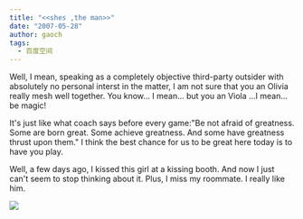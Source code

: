 ```yaml
---
title: "<<shes ,the man>>"
date: "2007-05-28"
author: gaoch
tags:
  - 百度空间
---
```


Well, I mean, speaking as a completely objective third-party outsider
with absolutely no personal interst in the matter, I am not sure that
you an Olivia really mesh well together. You know... I mean... but you
an Viola ...I mean... be magic!

It's just like what coach says before every game:"Be not afraid of
greatness. Some are born great. Some achieve greatness. And some have
greatness thrust upon them." I think the best chance for us to be great
here today is to have you play.

Well, a few days ago, I kissed this girl at a kissing booth. And now I
just can't seem to stop thinking about it. Plus, I miss my roommate. I
really like him.

[<img src="http://hiphotos.baidu.com/spring%5Fgao/abpic/item/24656c6302d4d7650d33fa07.jpg" class="blogimg" />](http://hiphotos.baidu.com/spring%5Fgao/pic/item/24656c6302d4d7650d33fa07.jpg)
